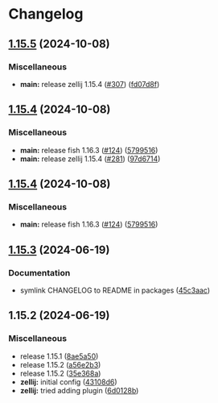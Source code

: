 # Changelog

## [1.15.5](https://github.com/engeir/stowfiles/compare/zellij-v1.15.4...zellij-v1.15.5) (2024-10-08)


### Miscellaneous

* **main:** release zellij 1.15.4 ([#307](https://github.com/engeir/stowfiles/issues/307)) ([fd07d8f](https://github.com/engeir/stowfiles/commit/fd07d8f71c17eb4b1406af645a2910281e5c3e04))

## [1.15.4](https://github.com/engeir/stowfiles/compare/zellij-v1.15.3...zellij-v1.15.4) (2024-10-08)


### Miscellaneous

* **main:** release fish 1.16.3 ([#124](https://github.com/engeir/stowfiles/issues/124)) ([5799516](https://github.com/engeir/stowfiles/commit/57995166b1597d7e1fc2387e92309afc0a2b617f))
* **main:** release zellij 1.15.4 ([#281](https://github.com/engeir/stowfiles/issues/281)) ([97d6714](https://github.com/engeir/stowfiles/commit/97d6714a6b2ab0c956f2a415861f8e89b59275ad))

## [1.15.4](https://github.com/engeir/stowfiles/compare/zellij-v1.15.3...zellij-v1.15.4) (2024-10-08)


### Miscellaneous

* **main:** release fish 1.16.3 ([#124](https://github.com/engeir/stowfiles/issues/124)) ([5799516](https://github.com/engeir/stowfiles/commit/57995166b1597d7e1fc2387e92309afc0a2b617f))

## [1.15.3](https://github.com/engeir/stowfiles/compare/zellij-v1.15.2...zellij-v1.15.3) (2024-06-19)


### Documentation

* symlink CHANGELOG to README in packages ([45c3aac](https://github.com/engeir/stowfiles/commit/45c3aacf6c1c60ed559a8c394b4f4873fe9e806d))

## 1.15.2 (2024-06-19)


### Miscellaneous

* release 1.15.1 ([8ae5a50](https://github.com/engeir/stowfiles/commit/8ae5a506399c8574fd780fa48e6df75e7bf92946))
* release 1.15.2 ([a56e2b3](https://github.com/engeir/stowfiles/commit/a56e2b3e1a6a859ad6b0b3953832b88fd87ecfcb))
* release 1.15.2 ([35e368a](https://github.com/engeir/stowfiles/commit/35e368a1bf125ca33b6acc36d32f86ed88ca87be))
* **zellij:** initial config ([43108d6](https://github.com/engeir/stowfiles/commit/43108d6ef79a1d1039a8e5a9d41d2374502ba87e))
* **zellij:** tried adding plugin ([6d0128b](https://github.com/engeir/stowfiles/commit/6d0128b250584c776d9bb38b7e34759381e989fe))
